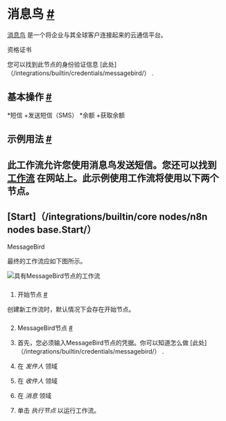 


 消息鸟
 [#](#messagebird "永久链接")
=================================================



[消息鸟](https://www.messagebird.com/) 
 是一个将企业与其全球客户连接起来的云通信平台。
 




 资格证书
 



 您可以找到此节点的身份验证信息
 [此处]（/integrations/builtin/credentials/messagebird/）
 .
 




 基本操作
 [#](#基本操作 "永久链接")
-----------------------------------------------------------


*短信
	+发送短信（SMS）
*余额
	+获取余额



 示例用法
 [#](#示例用法 "永久链接")
-----------------------------------------------------



 此工作流允许您使用消息鸟发送短信。您还可以找到
 [工作流](https://n8n.io/workflows/455) 
 在网站上。此示例使用工作流将使用以下两个节点。
-
 [Start]（/integrations/builtin/core nodes/n8n nodes base.Start/）
 -
 MessageBird




 最终的工作流应如下图所示。
 



![具有MessageBird节点的工作流](https://d33wubrfki0l68.cloudfront.net/8bd85ed98f341a8f3fb48836dacea142c5efb479/b906a/_images/integrations/builtin/app-nodes/messagebird/workflow.png)



### 
 1. 开始节点
 [#](#1-start-node "永久链接")



 创建新工作流时，默认情况下会存在开始节点。
 


### 
 2. MessageBird节点
 [#](#2-messagebird-node "永久链接")


1. 首先，您必须输入MessageBird节点的凭据。你可以知道怎么做
 [此处]（/integrations/builtin/credentials/messagebird/）
 .
2. 在
 *发件人*
 领域
3. 在
 *收件人*
 领域
4. 在
 *消息*
 领域
5. 单击
 *执行节点*
 以运行工作流。




